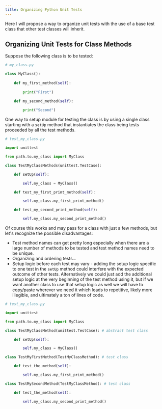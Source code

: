 ```yaml
---
title: Organizing Python Unit Tests
---
```


Here I will propose a way to organize unit tests with the use of a base test class that other test classes will inherit.

<!--more-->

## Organizing Unit Tests for Class Methods

Suppose the following class is to be tested:

```py
# my_class.py

class MyClass():
    
    def my_first_method(self):
        
        print("First")

    def my_second_method(self):
        
        print("Second")
```

One way to setup module for testing the class is by using a single class starting with a `setUp` method that instantiates the class being tests proceeded by all the test methods.

```py
# test_my_class.py

import unittest

from path.to.my_class import MyClass

class TestMyClassMethods(unittest.TestCase):

	def setUp(self):

		self.my_class = MyClass()

	def test_my_first_print_method(self):

		self.my_class.my_first_print_method()

	def test_my_second_print_method(self):

		self.my_class.my_second_print_method()
```

Of course this works and may pass for a class with just a few methods, but let's recognize the possible disadvantages:
* Test method names can get pretty long especially when there are a large number of methods to be tested and test method names need to be unique.
* Organizing and ordering tests...
* Setup logic before each test may vary - adding the setup logic specific to one test in the `setUp` method could interfere with the expected outcome of other tests. Alternatively we could just add the additional setup logic at the very beginning of the test method using it, but if we want another class to use that setup logic as well we will have to copy/paste wherever we need it which leads to repetitive, likely more illegible, and ultimately a ton of lines of code.

```py
# test_my_class.py

import unittest

from path.to.my_class import MyClass

class TestMyClassMethod(unittest.TestCase): # abstract test class

	def setUp(self):

		self.my_class = MyClass()

class TestMyFirstMethod(TestMyClassMethod): # test class

	def test_the_method(self):

		self.my_class.my_first_print_method()

class TestMySecondMethod(TestMyClassMethod): # test class

	def test_the_method(self):

		self.my_class.my_second_print_method()
```